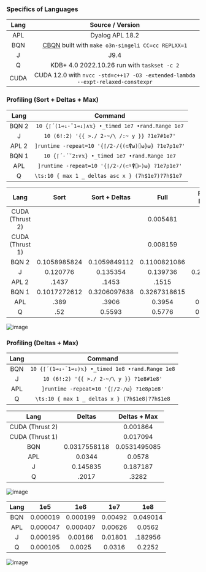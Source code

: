 ### Specifics of Languages

| Lang  |                                  Source / Version                                   |
| :---: | :---------------------------------------------------------------------------------: |
|  APL  |                                   Dyalog APL 18.2                                   |
|  BQN  | [CBQN](https://github.com/dzaima/CBQN) built with `make o3n-singeli CC=cc REPLXX=1` |
|   J   |                                        J9.4                                         |
|   Q   |                     KDB+ 4.0 2022.10.26 run with `taskset -c 2`                     |
| CUDA  |   CUDA 12.0 with `nvcc -std=c++17 -O3 -extended-lambda --expt-relaxed-constexpr`    |

### Profiling (Sort + Deltas + Max)

| Lang  |                      Command                       |
| :---: | :------------------------------------------------: |
| BQN 2 | `10 {⌈´(1⊸↓-¯1⊸↓)∧𝕩} •_timed 1e7 •rand.Range 1e7`  |
|   J   |    `10 (6!:2) '{{ >./ 2-~/\ /:~ y }} ?1e7#1e7'`    |
| APL 2 | `]runtime -repeat=10 '{⌈/2-/{(⊂⍒⍵)⌷⍵}⍵} ?1e7⍴1e7'` |
| BQN 1 |    `10 {⌈´-´˘2↕∨𝕩} •_timed 1e7 •rand.Range 1e7`    |
|  APL  |  `]runtime -repeat=10 '{⌈/2-/(⊂⍤⍒⌷⊢)⍵} ?1e7⍴1e7'`  |
|   Q   | `\ts:10 { max 1 _ deltas asc x } (7h$1e7)?7h$1e7 ` |

|      Lang       |     Sort     | Sort + Deltas |     Full     | Full + Rand |
| :-------------: | :----------: | :-----------: | :----------: | :---------: |
| CUDA (Thrust 2) |              |               |   0.005481   |             |
| CUDA (Thrust 1) |              |               |   0.008159   |             |
|      BQN 2      | 0.1058985824 | 0.1059849112  | 0.1100821086 |      -      |
|        J        |   0.120776   |   0.135354    |   0.139736   |  0.213386   |
|      APL 2      |    .1437     |     .1453     |    .1515     |             |
|      BQN 1      | 0.1017272612 | 0.3206097638  | 0.3267318615 |      -      |
|       APL       |     .389     |     .3906     |    0.3954    |   0.5625    |
|        Q        |     .52      |    0.5593     |    0.5776    |   0.6821    |

![image](https://user-images.githubusercontent.com/36027403/225428310-b776d6b5-4949-41e8-87f3-3966445f52c7.png)

### Profiling (Deltas + Max)

| Lang  |                     Command                      |
| :---: | :----------------------------------------------: |
|  BQN  | `10 {⌈´(1⊸↓-¯1⊸↓)𝕩} •_timed 1e8 •rand.Range 1e8` |
|   J   |     `10 (6!:2) '{{ >./ 2-~/\ y }} ?1e8#1e8'`     |
|  APL  |    `]runtime -repeat=10 '{⌈/2-/⍵} ?1e8⍴1e8'`     |
|   Q   |  `\ts:10 { max 1 _ deltas x } (7h$1e8)?7h$1e8`   |

|      Lang       |    Deltas    | Deltas + Max |
| :-------------: | :----------: | :----------: |
| CUDA (Thrust 2) |              |   0.001864   |
| CUDA (Thrust 1) |              |   0.017094   |
|       BQN       | 0.0317558118 | 0.0531495085 |
|       APL       |    0.0344    |    0.0578    |
|        J        |   0.145835   |   0.187187   |
|        Q        |    .2017     |    .3282     |

![image](https://user-images.githubusercontent.com/36027403/225417145-395c9c55-5470-4efd-a846-95a2ccaee32d.png)

| Lang  |   1e5    |   1e6    |   1e7   |   1e8    |
| :---: | :------: | :------: | :-----: | :------: |
|  BQN  | 0.000019 | 0.000199 | 0.00492 | 0.049014 |
|  APL  | 0.000047 | 0.000407 | 0.00626 |  0.0562  |
|   J   | 0.000195 | 0.00166  | 0.01801 | .182956  |
|   Q   | 0.000105 |  0.0025  | 0.0316  |  0.2252  |

![image](https://user-images.githubusercontent.com/36027403/225056435-95ad50ac-3022-4416-8e2e-129c4718c44b.png)
